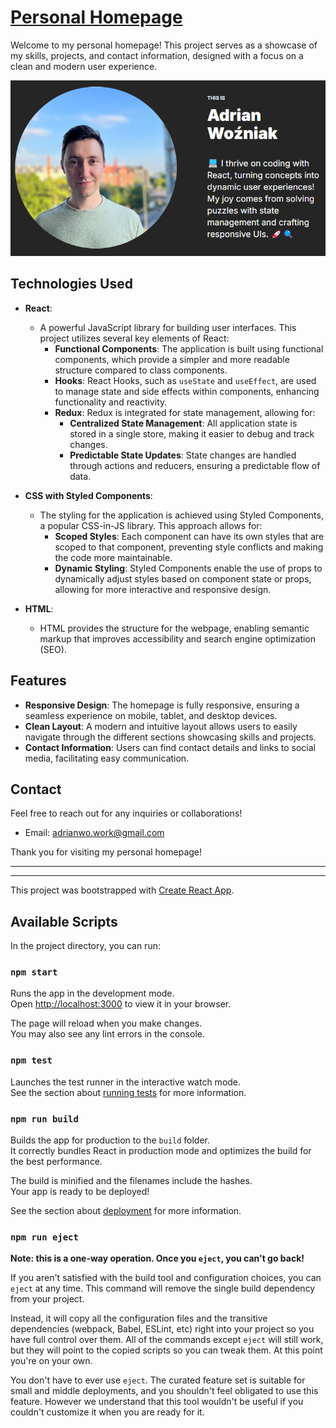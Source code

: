 # [Personal Homepage](https://adrode.github.io/personal-homepage/)

Welcome to my personal homepage! This project serves as a showcase of my skills, projects, and contact information, designed with a focus on a clean and modern user experience.

![Webpage Presentation](src/images/webpagePresentingImage.png)

## Technologies Used

- **React**: 
  - A powerful JavaScript library for building user interfaces. This project utilizes several key elements of React:
    - **Functional Components**: The application is built using functional components, which provide a simpler and more readable structure compared to class components.
    - **Hooks**: React Hooks, such as `useState` and `useEffect`, are used to manage state and side effects within components, enhancing functionality and reactivity. 
    - **Redux**: Redux is integrated for state management, allowing for:
      - **Centralized State Management**: All application state is stored in a single store, making it easier to debug and track changes.
      - **Predictable State Updates**: State changes are handled through actions and reducers, ensuring a predictable flow of data.

- **CSS with Styled Components**: 
  - The styling for the application is achieved using Styled Components, a popular CSS-in-JS library. This approach allows for:
    - **Scoped Styles**: Each component can have its own styles that are scoped to that component, preventing style conflicts and making the code more maintainable.
    - **Dynamic Styling**: Styled Components enable the use of props to dynamically adjust styles based on component state or props, allowing for more interactive and responsive design.

- **HTML**: 
  - HTML provides the structure for the webpage, enabling semantic markup that improves accessibility and search engine optimization (SEO).

## Features

- **Responsive Design**: The homepage is fully responsive, ensuring a seamless experience on mobile, tablet, and desktop devices.
- **Clean Layout**: A modern and intuitive layout allows users to easily navigate through the different sections showcasing skills and projects.
- **Contact Information**: Users can find contact details and links to social media, facilitating easy communication.

## Contact

Feel free to reach out for any inquiries or collaborations!

- Email: [adrianwo.work@gmail.com](mailto:adrianwo.work@gmail.com)

Thank you for visiting my personal homepage!

---
---

This project was bootstrapped with [Create React App](https://github.com/facebook/create-react-app).

## Available Scripts

In the project directory, you can run:

### `npm start`

Runs the app in the development mode.\
Open [http://localhost:3000](http://localhost:3000) to view it in your browser.

The page will reload when you make changes.\
You may also see any lint errors in the console.

### `npm test`

Launches the test runner in the interactive watch mode.\
See the section about [running tests](https://facebook.github.io/create-react-app/docs/running-tests) for more information.

### `npm run build`

Builds the app for production to the `build` folder.\
It correctly bundles React in production mode and optimizes the build for the best performance.

The build is minified and the filenames include the hashes.\
Your app is ready to be deployed!

See the section about [deployment](https://facebook.github.io/create-react-app/docs/deployment) for more information.

### `npm run eject`

**Note: this is a one-way operation. Once you `eject`, you can't go back!**

If you aren't satisfied with the build tool and configuration choices, you can `eject` at any time. This command will remove the single build dependency from your project.

Instead, it will copy all the configuration files and the transitive dependencies (webpack, Babel, ESLint, etc) right into your project so you have full control over them. All of the commands except `eject` will still work, but they will point to the copied scripts so you can tweak them. At this point you're on your own.

You don't have to ever use `eject`. The curated feature set is suitable for small and middle deployments, and you shouldn't feel obligated to use this feature. However we understand that this tool wouldn't be useful if you couldn't customize it when you are ready for it.